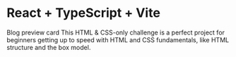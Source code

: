 # React + TypeScript + Vite

Blog preview card
This HTML & CSS-only challenge is a perfect project for beginners getting up to speed with HTML and CSS fundamentals, like HTML structure and the box model.




